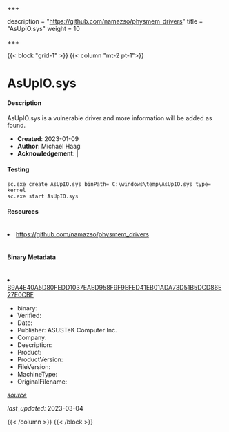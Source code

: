 +++

description = "https://github.com/namazso/physmem_drivers"
title = "AsUpIO.sys"
weight = 10

+++


{{< block "grid-1" >}}
{{< column "mt-2 pt-1">}}


# AsUpIO.sys

#### Description


AsUpIO.sys is a vulnerable driver and more information will be added as found.


- **Created**: 2023-01-09
- **Author**: Michael Haag
- **Acknowledgement**:  | [](https://twitter.com/)

#### Testing

```
sc.exe create AsUpIO.sys binPath= C:\windows\temp\AsUpIO.sys type= kernel
sc.exe start AsUpIO.sys
```

#### Resources
<br>


<li><a href=" https://github.com/namazso/physmem_drivers"> https://github.com/namazso/physmem_drivers</a></li>


<br>


#### Binary Metadata
<br>



<li><a href="https://www.virustotal.com/gui/file/B9A4E40A5D80FEDD1037EAED958F9F9EFED41EB01ADA73D51B5DCD86E27E0CBF">B9A4E40A5D80FEDD1037EAED958F9F9EFED41EB01ADA73D51B5DCD86E27E0CBF</a></li>



- binary: 
- Verified: 
- Date: 
- Publisher: ASUSTeK Computer Inc.
- Company: 
- Description: 
- Product: 
- ProductVersion: 
- FileVersion: 
- MachineType: 
- OriginalFilename: 

[*source*](https://github.com/magicsword-io/LOLDrivers/tree/main/yaml/asupio.sys.yml)

*last_updated:* 2023-03-04


{{< /column >}}
{{< /block >}}
